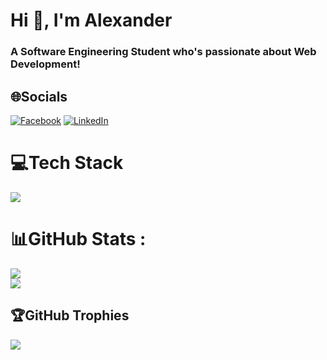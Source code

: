 <h1 align="left">Hi 👋, I'm Alexander</h1>
<h3 align="left">A Software Engineering Student who's passionate about Web Development!</h3>

## 🌐Socials
[![Facebook](https://img.shields.io/badge/Facebook-%231877F2.svg?logo=Facebook&logoColor=white)](https://facebook.com/aleksandar.atanasov.980) [![LinkedIn](https://img.shields.io/badge/LinkedIn-%230077B5.svg?logo=linkedin&logoColor=white)](https://linkedin.com/in/alexander-atanasov-79b7211a0) 

# 💻Tech Stack
[![](https://skillicons.dev/icons?i=js,html,css,vue,bootstrap,react,tailwind,angular,ts,express,firebase,nodejs,mongodb)](https://skillicons.dev)
# 📊GitHub Stats :
![](https://github-readme-stats.vercel.app/api?username=alexandyrzph&theme=dark&hide_border=false&include_all_commits=false&count_private=false)<br/>
![](https://github-readme-stats.vercel.app/api/top-langs/?username=alexandyrzph&theme=dark&hide_border=false&include_all_commits=false&count_private=false&layout=compact)

## 🏆GitHub Trophies
![](https://github-profile-trophy.vercel.app/?username=alexandyrzph&theme=darkhub&no-frame=false&no-bg=false&margin-w=4)
